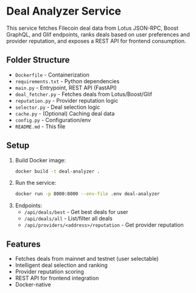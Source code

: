 # Deal Analyzer Service

This service fetches Filecoin deal data from Lotus JSON-RPC, Boost GraphQL, and Glif endpoints, ranks deals based on user preferences and provider reputation, and exposes a REST API for frontend consumption.

## Folder Structure

- `Dockerfile`         - Containerization
- `requirements.txt`   - Python dependencies
- `main.py`            - Entrypoint, REST API (FastAPI)
- `deal_fetcher.py`    - Fetches deals from Lotus/Boost/Glif
- `reputation.py`      - Provider reputation logic
- `selector.py`        - Deal selection logic
- `cache.py`           - (Optional) Caching deal data
- `config.py`          - Configuration/env
- `README.md`          - This file

## Setup

1. Build Docker image:
   ```sh
   docker build -t deal-analyzer .
   ```
2. Run the service:
   ```sh
   docker run -p 8000:8000 --env-file .env deal-analyzer
   ```
3. Endpoints:
   - `/api/deals/best` - Get best deals for user
   - `/api/deals/all` - List/filter all deals
   - `/api/providers/<address>/reputation` - Get provider reputation

## Features
- Fetches deals from mainnet and testnet (user selectable)
- Intelligent deal selection and ranking
- Provider reputation scoring
- REST API for frontend integration
- Docker-native 